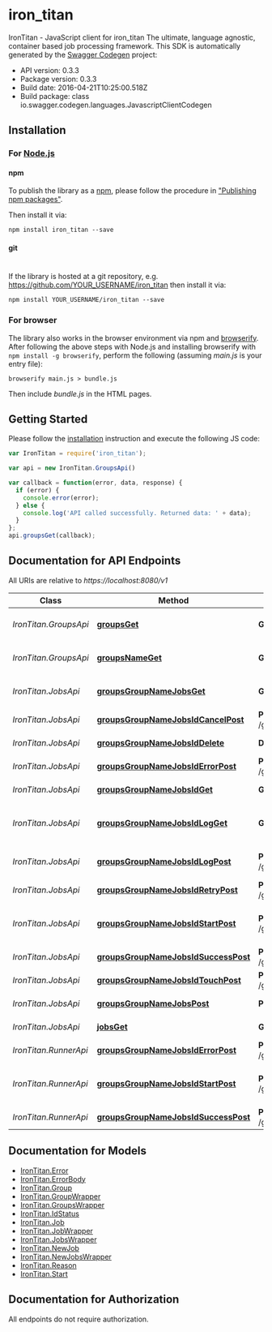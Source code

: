 # iron_titan

IronTitan - JavaScript client for iron_titan
The ultimate, language agnostic, container based job processing framework.
This SDK is automatically generated by the [Swagger Codegen](https://github.com/swagger-api/swagger-codegen) project:

- API version: 0.3.3
- Package version: 0.3.3
- Build date: 2016-04-21T10:25:00.518Z
- Build package: class io.swagger.codegen.languages.JavascriptClientCodegen

## Installation

### For [Node.js](https://nodejs.org/)

#### npm

To publish the library as a [npm](https://www.npmjs.com/),
please follow the procedure in ["Publishing npm packages"](https://docs.npmjs.com/getting-started/publishing-npm-packages).

Then install it via:

```shell
npm install iron_titan --save
```

#### git
#
If the library is hosted at a git repository, e.g.
https://github.com/YOUR_USERNAME/iron_titan
then install it via:

```shell
npm install YOUR_USERNAME/iron_titan --save
```

### For browser

The library also works in the browser environment via npm and [browserify](http://browserify.org/). After following
the above steps with Node.js and installing browserify with `npm install -g browserify`,
perform the following (assuming *main.js* is your entry file):

```shell
browserify main.js > bundle.js
```

Then include *bundle.js* in the HTML pages.

## Getting Started

Please follow the [installation](#installation) instruction and execute the following JS code:

```javascript
var IronTitan = require('iron_titan');

var api = new IronTitan.GroupsApi()

var callback = function(error, data, response) {
  if (error) {
    console.error(error);
  } else {
    console.log('API called successfully. Returned data: ' + data);
  }
};
api.groupsGet(callback);

```

## Documentation for API Endpoints

All URIs are relative to *https://localhost:8080/v1*

Class | Method | HTTP request | Description
------------ | ------------- | ------------- | -------------
*IronTitan.GroupsApi* | [**groupsGet**](docs/GroupsApi.md#groupsGet) | **GET** /groups | Get all group names.
*IronTitan.GroupsApi* | [**groupsNameGet**](docs/GroupsApi.md#groupsNameGet) | **GET** /groups/{name} | Get information for a group.
*IronTitan.JobsApi* | [**groupsGroupNameJobsGet**](docs/JobsApi.md#groupsGroupNameJobsGet) | **GET** /groups/{group_name}/jobs | Get job list by group name.
*IronTitan.JobsApi* | [**groupsGroupNameJobsIdCancelPost**](docs/JobsApi.md#groupsGroupNameJobsIdCancelPost) | **POST** /groups/{group_name}/jobs/{id}/cancel | Cancel a job.
*IronTitan.JobsApi* | [**groupsGroupNameJobsIdDelete**](docs/JobsApi.md#groupsGroupNameJobsIdDelete) | **DELETE** /groups/{group_name}/jobs/{id} | Delete the job.
*IronTitan.JobsApi* | [**groupsGroupNameJobsIdErrorPost**](docs/JobsApi.md#groupsGroupNameJobsIdErrorPost) | **POST** /groups/{group_name}/jobs/{id}/error | Mark job as failed.
*IronTitan.JobsApi* | [**groupsGroupNameJobsIdGet**](docs/JobsApi.md#groupsGroupNameJobsIdGet) | **GET** /groups/{group_name}/jobs/{id} | Gets job by id
*IronTitan.JobsApi* | [**groupsGroupNameJobsIdLogGet**](docs/JobsApi.md#groupsGroupNameJobsIdLogGet) | **GET** /groups/{group_name}/jobs/{id}/log | Get the log of a completed job.
*IronTitan.JobsApi* | [**groupsGroupNameJobsIdLogPost**](docs/JobsApi.md#groupsGroupNameJobsIdLogPost) | **POST** /groups/{group_name}/jobs/{id}/log | Send in a log for storage.
*IronTitan.JobsApi* | [**groupsGroupNameJobsIdRetryPost**](docs/JobsApi.md#groupsGroupNameJobsIdRetryPost) | **POST** /groups/{group_name}/jobs/{id}/retry | Retry a job.
*IronTitan.JobsApi* | [**groupsGroupNameJobsIdStartPost**](docs/JobsApi.md#groupsGroupNameJobsIdStartPost) | **POST** /groups/{group_name}/jobs/{id}/start | Mark job as started, ie: status &#x3D; &#39;running&#39;
*IronTitan.JobsApi* | [**groupsGroupNameJobsIdSuccessPost**](docs/JobsApi.md#groupsGroupNameJobsIdSuccessPost) | **POST** /groups/{group_name}/jobs/{id}/success | Mark job as succeeded.
*IronTitan.JobsApi* | [**groupsGroupNameJobsIdTouchPost**](docs/JobsApi.md#groupsGroupNameJobsIdTouchPost) | **POST** /groups/{group_name}/jobs/{id}/touch | Extend job timeout.
*IronTitan.JobsApi* | [**groupsGroupNameJobsPost**](docs/JobsApi.md#groupsGroupNameJobsPost) | **POST** /groups/{group_name}/jobs | Enqueue Job
*IronTitan.JobsApi* | [**jobsGet**](docs/JobsApi.md#jobsGet) | **GET** /jobs | Get next job.
*IronTitan.RunnerApi* | [**groupsGroupNameJobsIdErrorPost**](docs/RunnerApi.md#groupsGroupNameJobsIdErrorPost) | **POST** /groups/{group_name}/jobs/{id}/error | Mark job as failed.
*IronTitan.RunnerApi* | [**groupsGroupNameJobsIdStartPost**](docs/RunnerApi.md#groupsGroupNameJobsIdStartPost) | **POST** /groups/{group_name}/jobs/{id}/start | Mark job as started, ie: status &#x3D; &#39;running&#39;
*IronTitan.RunnerApi* | [**groupsGroupNameJobsIdSuccessPost**](docs/RunnerApi.md#groupsGroupNameJobsIdSuccessPost) | **POST** /groups/{group_name}/jobs/{id}/success | Mark job as succeeded.


## Documentation for Models

 - [IronTitan.Error](docs/Error.md)
 - [IronTitan.ErrorBody](docs/ErrorBody.md)
 - [IronTitan.Group](docs/Group.md)
 - [IronTitan.GroupWrapper](docs/GroupWrapper.md)
 - [IronTitan.GroupsWrapper](docs/GroupsWrapper.md)
 - [IronTitan.IdStatus](docs/IdStatus.md)
 - [IronTitan.Job](docs/Job.md)
 - [IronTitan.JobWrapper](docs/JobWrapper.md)
 - [IronTitan.JobsWrapper](docs/JobsWrapper.md)
 - [IronTitan.NewJob](docs/NewJob.md)
 - [IronTitan.NewJobsWrapper](docs/NewJobsWrapper.md)
 - [IronTitan.Reason](docs/Reason.md)
 - [IronTitan.Start](docs/Start.md)


## Documentation for Authorization

 All endpoints do not require authorization.

